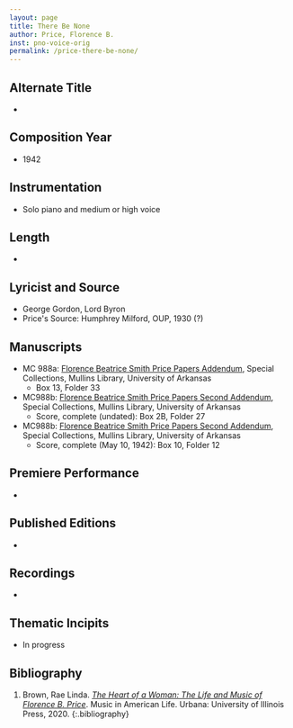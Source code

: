 ```yaml
---
layout: page
title: There Be None
author: Price, Florence B.
inst: pno-voice-orig
permalink: /price-there-be-none/
---
```


## Alternate Title
- 

## Composition Year
- 1942

## Instrumentation
- Solo piano and medium or high voice

## Length
- 

## Lyricist and Source
- George Gordon, Lord Byron
- Price's Source: Humphrey Milford, OUP, 1930 (?)

## Manuscripts
- MC 988a: <a href="https://uark.as.atlas-sys.com/repositories/2/resources/1522" target="_blank">Florence Beatrice Smith Price Papers Addendum</a>, Special Collections, Mullins Library, University of Arkansas
    * Box 13, Folder 33
- MC988b: <a href="https://uark.as.atlas-sys.com/repositories/2/resources/696/" target="_blank">Florence Beatrice Smith Price Papers Second Addendum</a>, Special Collections, Mullins Library, University of Arkansas
    * Score, complete (undated): Box 2B, Folder 27
- MC988b: <a href="https://uark.as.atlas-sys.com/repositories/2/resources/696/" target="_blank">Florence Beatrice Smith Price Papers Second Addendum</a>, Special Collections, Mullins Library, University of Arkansas
    * Score, complete (May 10, 1942): Box 10, Folder 12 

## Premiere Performance
- 

## Published Editions
- 

## Recordings
- 

## Thematic Incipits
- In progress

## Bibliography
1. Brown, Rae Linda. <a href="https://www.worldcat.org/title/1122800180" target="_blank">*The Heart of a Woman: The Life and Music of Florence B. Price*</a>. Music in American Life. Urbana: University of Illinois Press, 2020.
{:.bibliography}

